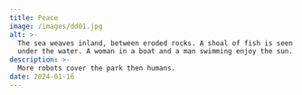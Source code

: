 ```yaml
---
title: Peace
image: /images/dd01.jpg
alt: >-
  The sea weaves inland, between eroded rocks. A shoal of fish is seen darting
  under the water. A woman in a boat and a man swimming enjoy the sun.
description: >-
  More robots cover the park then humans.
date: 2024-01-16
---
```

